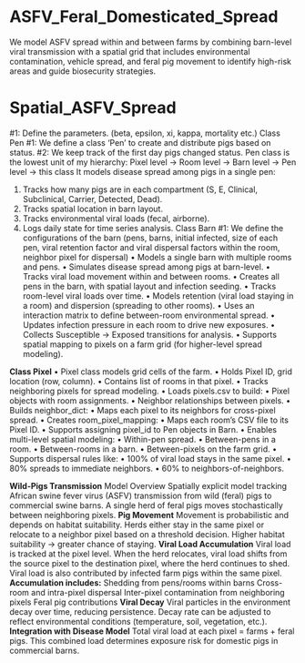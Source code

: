 # ASFV_Feral_Domesticated_Spread
We model ASFV spread within and between farms by combining barn-level viral transmission with a spatial grid that includes environmental contamination, vehicle spread, and feral pig movement to identify high-risk areas and guide biosecurity strategies.
# Spatial_ASFV_Spread
#1: Define the parameters. (beta, epsilon, xi, kappa, mortality etc.)
Class Pen
#1: We define a class ‘Pen’ to create and distribute pigs based on status.
#2: We keep track of the first day pigs changed status.
Pen class is the lowest unit of my hierarchy:
Pixel level → Room level → Barn level → Pen level → this class
It models disease spread among pigs in a single pen:
1.	Tracks how many pigs are in each compartment (S, E, Clinical, Subclinical, Carrier, Detected, Dead).
2.	 Tracks spatial location in barn layout.
3.	 Tracks environmental viral loads (fecal, airborne).
4.	Logs daily state for time series analysis.
Class Barn
#1: We define the configurations of the barn (pens, barns, initial infected, size of each pen, viral retention factor and viral dispersal factors within the room, neighbor pixel for dispersal)
• Models a single barn with multiple rooms and pens.
• Simulates disease spread among pigs at barn-level.
• Tracks viral load movement within and between rooms.
• Creates all pens in the barn, with spatial layout and infection seeding.
• Tracks room-level viral loads over time.
• Models retention (viral load staying in a room) and dispersion (spreading to other rooms).
• Uses an interaction matrix to define between-room environmental spread.
• Updates infection pressure in each room to drive new exposures.
• Collects Susceptible → Exposed transitions for analysis.
• Supports spatial mapping to pixels on a farm grid (for higher-level spread modeling).

**Class Pixel**
• Pixel class models grid cells of the farm.
•	Holds Pixel ID, grid location (row, column).
•	Contains list of rooms in that pixel.
•	Tracks neighboring pixels for spread modeling.
• Loads pixels.csv to build:
•	Pixel objects with room assignments.
•	Neighbor relationships between pixels.
• Builds neighbor_dict:
•	Maps each pixel to its neighbors for cross-pixel spread.
• Creates room_pixel_mapping:
•	Maps each room’s CSV file to its Pixel ID.
•	Supports assigning pixel_id to Pen objects in Barn.
• Enables multi-level spatial modeling:
•	Within-pen spread.
•	Between-pens in a room.
•	Between-rooms in a barn.
•	Between-pixels on the farm grid.
• Supports dispersal rules like:
•	100% of viral load stays in the same pixel.
•	80% spreads to immediate neighbors.
•	60% to neighbors-of-neighbors.

**Wild-Pigs Transmission**
Model Overview
Spatially explicit model tracking African swine fever virus (ASFV) transmission from wild (feral) pigs to commercial swine barns.
A single herd of feral pigs moves stochastically between neighboring pixels.
**Pig Movement**
Movement is probabilistic and depends on habitat suitability.
Herds either stay in the same pixel or relocate to a neighbor pixel based on a threshold decision.
Higher habitat suitability → greater chance of staying.
**Viral Load Accumulation**
Viral load is tracked at the pixel level.
When the herd relocates, viral load shifts from the source pixel to the destination pixel, where the herd continues to shed.
Viral load is also contributed by infected farm pigs within the same pixel.
**Accumulation includes:**
Shedding from pens/rooms within barns
Cross-room and intra-pixel dispersal
Inter-pixel contamination from neighboring pixels
Feral pig contributions
**Viral Decay**
Viral particles in the environment decay over time, reducing persistence.
Decay rate can be adjusted to reflect environmental conditions (temperature, soil, vegetation, etc.).
**Integration with Disease Model**
Total viral load at each pixel = farms + feral pigs.
This combined load determines exposure risk for domestic pigs in commercial barns.

